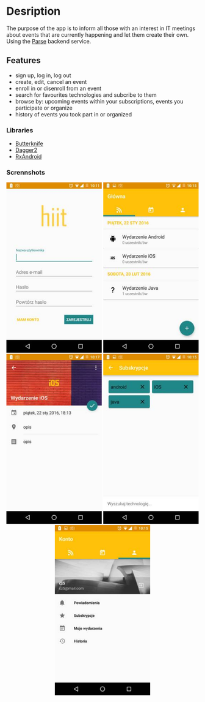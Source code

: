 # Desription #

The purpose of the app is to inform all those with an interest in IT meetings about events that are currently happening and let them create their own. Using the [Parse](https://parse.com/) backend service.

## Features ###

* sign up, log in, log out
* create, edit, cancel an event
* enroll in or disenroll from an event
* search for favourites technologies and subcribe to them
* browse by: upcoming events within your subscriptions, events you participate or organize
* history of events you took part in or organized

### Libraries ###

* [Butterknife](http://jakewharton.github.io/butterknife/)
* [Dagger2](http://google.github.io/dagger/)
* [RxAndroid](https://github.com/ReactiveX/RxAndroid)

### Scrennshots ###
<p align="center">
  <img src="images/1157173568-phpQ8psB4AM.jpg" width="250"/>
  <img src="images/219899681-phpA86GJjAM.jpg" width="250"/>
  <img src="images/514071253-php6YXJPGAM.jpg" width="250"/>
  <img src="images/3465923163-php2w984KAM.jpg" width="250"/>
  <img src="images/2775042727-phpHW4gcLAM.jpg" width="250"/>
</p>
